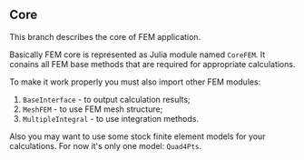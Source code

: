 ## Core

This branch describes the core of FEM application.

Basically FEM core is represented as Julia module named `CoreFEM`. It conains all FEM base methods that are required for appropriate calculations.

To make it work properly you must also import other FEM modules:
1. `BaseInterface` - to output calculation results;
2. `MeshFEM` - to use FEM mesh structure;
3. `MultipleIntegral` - to use integration methods.

Also you may want to use some stock finite element models for your calculations. For now it's only one model: `Quad4Pts`.
